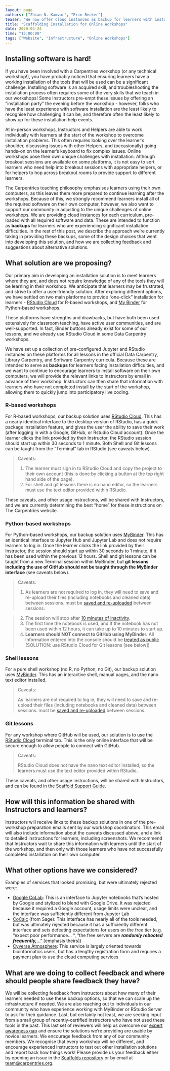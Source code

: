```yaml
---
layout: page
authors: ["Zhian N. Kamvar", "Erin Becker"]
teaser: "We now offer cloud instances as backup for learners with installation issues"
title: "Scaffolding Installation for Online Workshops"
date: 2020-04-24
time: "15:00:00"
tags: ["Website", "Infrastructure", "Online Workshops"]
---
```


## Installing software is hard!

If you have been involved with a Carpentries workshop (or any technical
workshop!), you have probably noticed that ensuring learners have a working
installation of the tools that will be used can be a significant challenge.
Installing software is an acquired skill, and troubleshooting the installation
process often requires some of the very skills that we teach in our workshops!
Some Instructors pre-empt these issues by offering an “installation party” the
evening before the workshop - however, folks who have the least experience with
software installation are the least likely to recognise how challenging it can
be, and therefore often the least likely to show up for these installation help
events.

At in-person workshops, Instructors and Helpers are able to work individually
with learners at the start of the workshop to overcome installation problems.
This often requires looking over the learner’s shoulder, discussing issues with
other Helpers, and (occasionally) going hands-on on the learner’s keyboard to
fix complex issues. Online workshops pose their own unique challenges with
installation. Although breakout sessions are available on some platforms, it is
not easy to sort learners who need help into breakout sessions with appropriate
helpers, or for helpers to hop across breakout rooms to provide support to
different learners.

The Carpentries teaching philosophy emphasises learners using their own
computers, as this leaves them more prepared to continue learning after the
workshops. Because of this, we strongly recommend learners install all of the
required software on their own computer, however, we also want to support our
community in adjusting to the unique challenges of online workshops. We are
providing cloud instances for each curriculum, pre-loaded with all required
software and data. These are intended to function as **backups** for learners
who are experiencing significant installation difficulties. In the rest of this
post, we describe the approach we’re currently taking in providing these
backups, some of the design choices that went into developing this solution, and
how we are collecting feedback and suggestions about alternative solutions.

## What solution are we proposing?

Our primary aim in developing an installation solution is to meet learners where
they are, and does not require knowledge of any of the tools they will be
learning in their workshop. We anticipate that learners may be frustrated, and
strive to offer a user-friendly solution. After exploring different options, we
have settled on two main platforms to provide “one-click” installation for
learners - [RStudio Cloud][rs-cloud] for R-based workshops, and [My
Binder][my-binder] for Python-based workshops.

These platforms have strengths and drawbacks, but have both been used
extensively for classroom teaching, have active user communities, and are
well-supported. In fact, Binder buttons already exist for some of our lessons,
and we already use RStudio Cloud in some Data Carpentry workshops.

We have set up a collection of pre-configured Jupyter and RStudio instances on
these platforms for all lessons in the official Data Carpentry, Library
Carpentry, and Software Carpentry curricula. Because these are intended to serve
as **backups** for learners facing installation difficulties, and we want to
continue to encourage learners to install software on their own computers, we
will provide the relevant links to Instructors by email in advance of their
workshop. Instructors can then share that information with learners who have not
completed install by the start of the workshop, allowing them to quickly jump
into participatory live coding.

### R-based workshops

For R-based workshops, our backup solution uses [RStudio Cloud][rs-cloud]. This
has a nearly identical interface to the desktop version of RStudio, has a quick
package installation feature, and gives the user the ability to save their work
(after logging in with a Google, GitHub, or Rstudio Cloud account). Once the
learner clicks the link provided by their Instructor, the RStudio session should
start up within 30 seconds to 1 minute. Both Shell and Git lessons can be taught
from the “Terminal” tab in RStudio (see caveats below).

> Caveats:
>
> 1. The learner must sign in to RStudio Cloud and copy the project to their own
>    account (this is done by clicking a button at the top right hand side of
>    the page).
> 2. For shell and git lessons there is no nano editor, so the learners must use
>    the text editor provided within RStudio.

These caveats, and other usage instructions, will be shared with Instructors,
and we are currently determining the best “home” for these instructions on The
Carpentries website.

### Python-based workshops

For Python-based workshops, our backup solution uses [MyBinder][my-binder]. This
has an identical interface to Jupyter Hub and Jupyter Lab and does not require
learners to log in. Once the learner clicks the link provided by their
Instructor, the session should start up within 30 seconds to 1 minute, if it has
been used within the previous 12 hours. Shell and git lessons can be taught from
a new Terminal session within MyBinder, but **git lessons including the use of
GitHub should not be taught through the MyBinder interface** (see caveats
below).

> Caveats:
>
> 1. As learners are not required to log in, they will need to save and
>    re-upload their files (including notebooks and cleaned data) between
>    sessions. must be
>    [saved and re-uploaded](https://github.com/carpentries/scaffolds/blob/master/instructions/workshop-coordination.md#user-content-binder-upload)
>    between sessions.

> 2. The session will stop after
>     [10 minutes of inactivity](https://mybinder.readthedocs.io/en/latest/faq.html#how-long-will-my-binder-session-last).
> 3. The first time the notebook is used, and If the notebook has not been used
>    within 12 hours, it can take up to 10 minutes to start up.
> 4. **Learners should NOT connect to GitHub using MyBinder.** All information
>    entered into the console should be [treated as
>    public](https://mybinder.readthedocs.io/en/latest/faq.html#can-i-push-data-from-my-binder-session-back-to-my-repository)
>    (SOLUTION: use RStudio Cloud for Git lessons [see below])

### Shell lessons

For a pure shell workshop (no R, no Python, no Git), our backup solution uses
[MyBinder][my-binder]. This has an interactive shell, manual pages, and the nano
text editor installed.

> Caveats:
>
> As learners are not required to log in, they will need to save and re-upload their files (including notebooks and cleaned data) between sessions. must be [saved and re-uploaded](https://github.com/carpentries/scaffolds/blob/master/instructions/workshop-coordination.md#user-content-binder-upload) between sessions.

### Git lessons

For any workshop where GitHub will be used, our solution is to use the [RStudio
Cloud][rs-cloud] terminal tab. This is the only online interface that will be
secure enough to allow people to connect with GitHub.

> Caveats:
>
> RStudio Cloud does not have the nano text editor installed, so the learners
> must use the text editor provided within RStudio.

These caveats, and other usage instructions, will be shared with Instructors,
and can be found in the [Scaffold Support
Guide](https://github.com/carpentries/scaffolds/blob/master/instructions/workshop-coordination.md#supporting-learners-with-carpentries-scaffolds).

## How will this information be shared with Instructors and learners?

Instructors will receive links to these backup solutions in one of the
pre-workshop preparation emails sent by our workshop coordinators. This email
will also include information about the caveats discussed above, and a link to
detailed instructions for learners, including screenshots. We recommend that
Instructors wait to share this information with learners until the start of the
workshop, and then only with those learners who have not successfully completed
installation on their own computer.


## What other options have we considered?

Examples of services that looked promising, but were ultimately rejected were:

* [Google CoLab][co-lab]: This is an interface to Jupyter notebooks that’s
  hosted by Google and stylized to blend with Google Drive. It was rejected
  because it required a Google account, usage limits were unclear, and the
  interface was sufficiently different from Jupyter Lab
* [CoCalc][co-calc] (from Sage): This interface has nearly all of the tools
  needed, but was ultimately rejected because it has a sufficiently different
  interface and sets defeating expectations for users on the free tier (e.g.
  “expect poor performance... “, “the free servers are **_randomly rebooted
  frequently,_**...” [emphasis theirs])
* [Cyverse Atmosphere][cyverse]: This service is largely oriented towards
  bioinformatics users, but has a lengthy registration form and requires a
  payment plan to use the cloud computing services



## What are we doing to collect feedback and where should people share feedback they have?

We will be collecting feedback from instructors about how many of their learners
needed to use these backup options, so that we can scale up the infrastructure
if needed. We are also reaching out to individuals in our community who have
experience working with MyBinder or RStudio Server to ask for their guidance.
Last, but certainly not least, we are seeking input from a small group of
recently-certified instructors who have not used these tools in the past. This
last set of reviewers will help us overcome our [expert awareness
gap](https://carpentries.github.io/instructor-training/03-expertise/) and ensure
the solutions we’re providing are usable by novice learners. We encourage
feedback from any of our community members. We recognise that every workshop
will be different, and encourage experienced instructors to test out other
installation solutions and report back how things work! Please provide us your
feedback either by opening an issue in the [Scaffolds
repository](https://github.com/carpentries/scaffolds/issues/new) or by email at
[team@carpentries.org](mailto:team@carpentries.org).



[my-binder]: https://mybinder.org
[jupyter]: https://jupyter.org/
[rs-cloud]: https://rstudio.cloud
[rstudio]: https://rstudio.com
[co-lab]: https://colab.research.google.com/
[co-calc]: https://cocalc.com/
[cyverse]: https://cyverse.org/atmosphere
